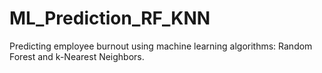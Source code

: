 # ML_Prediction_RF_KNN
Predicting employee burnout using machine learning algorithms: Random Forest and k-Nearest Neighbors.
